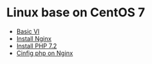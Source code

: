 # Linux base on CentOS 7

* [Basic VI](https://github.com/learninglife-d/note/tree/master/Linux/vi)
* [Install Nginx](https://github.com/learninglife-d/note/tree/master/Linux/Install_nginx)
* [Install PHP 7.2](https://github.com/learninglife-d/note/tree/master/Linux/Install_php72)
* [Cinfig php on Nginx](https://github.com/learninglife-d/note/tree/master/Linux/config_php_nginx)